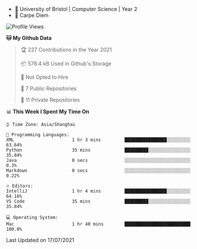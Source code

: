 - :school: University of Bristol | Computer Science | Year 2
- :musical_keyboard: Carpe Diem

<!--START_SECTION:waka-->
![Profile Views](http://img.shields.io/badge/Profile%20Views-1-blue)

**🐱 My Github Data** 

> 🏆 227 Contributions in the Year 2021
 > 
> 📦 578.4 kB Used in Github's Storage 
 > 
> 🚫 Not Opted to Hire
 > 
> 📜 7 Public Repositories 
 > 
> 🔑 11 Private Repositories  
 > 
📊 **This Week I Spent My Time On** 

```text
⌚︎ Time Zone: Asia/Shanghai

💬 Programming Languages: 
XML                      1 hr 3 mins         ████████████████░░░░░░░░░   63.64% 
Python                   35 mins             █████████░░░░░░░░░░░░░░░░   35.84% 
Java                     0 secs              ░░░░░░░░░░░░░░░░░░░░░░░░░   0.3% 
Markdown                 0 secs              ░░░░░░░░░░░░░░░░░░░░░░░░░   0.22%

🔥 Editors: 
IntelliJ                 1 hr 4 mins         ████████████████░░░░░░░░░   64.16% 
VS Code                  35 mins             █████████░░░░░░░░░░░░░░░░   35.84%

💻 Operating System: 
Mac                      1 hr 40 mins        █████████████████████████   100.0%

```


 Last Updated on 17/07/2021
<!--END_SECTION:waka-->